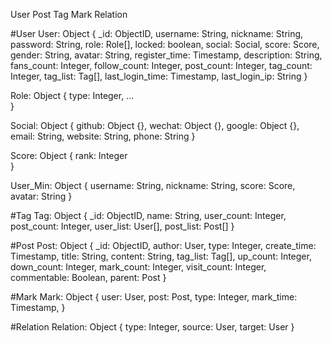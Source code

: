 User
Post
Tag
Mark
Relation

#User
User: Object {
    _id: ObjectID,
    username: String,
    nickname: String,
    password: String,
    role: Role[],
    locked: boolean,
    social: Social,
    score: Score,
    gender: String,
    avatar: String,
    register_time: Timestamp,
    description: String,
    fans_count: Integer,
    follow_count: Integer,
    post_count: Integer,
    tag_count: Integer,
    tag_list: Tag[],
    last_login_time: Timestamp,
    last_login_ip: String
}

Role: Object {
    type: Integer,
    ...    
}

Social: Object {
    github: Object {},
    wechat: Object {},
    google: Object {},
    email: String,
    website: String,
    phone: String
}        
        
Score: Object {
    rank: Integer    
}
        
User_Min: Object {
    username: String,
    nickname: String,
    score: Score,
    avatar: String
}

#Tag
Tag: Object {
    _id: ObjectID,
    name: String,
    user_count: Integer,
    post_count: Integer,
    user_list: User[],
    post_list: Post[]
}

#Post
Post: Object {
    _id: ObjectID,
    author: User,
    type: Integer,
    create_time: Timestamp,
    title: String,
    content: String,
    tag_list: Tag[],
    up_count: Integer,
    down_count: Integer,
    mark_count: Integer,
    visit_count: Integer,
    commentable: Boolean,
    parent: Post
}

#Mark
Mark: Object {
    user: User,
    post: Post,
    type: Integer,
    mark_time: Timestamp,
}

#Relation
Relation: Object {
    type: Integer,
    source: User,
    target: User
}

